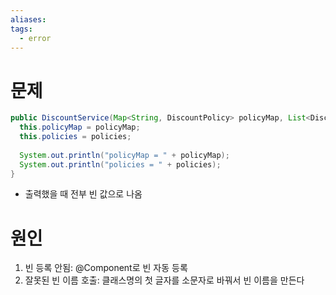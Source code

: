 ```yaml
---
aliases: 
tags:
  - error
---
```

# 문제
```java
public DiscountService(Map<String, DiscountPolicy> policyMap, List<DiscountPolicy> policies) {  
  this.policyMap = policyMap;  
  this.policies = policies;  
  
  System.out.println("policyMap = " + policyMap);  
  System.out.println("policies = " + policies);  
}
```
- 출력했을 때 전부 빈 값으로 나옴

# 원인
1. 빈 등록 안됨: @Component로 빈 자동 등록
2. 잘못된 빈 이름 호출: 클래스명의 첫 글자를 소문자로 바꿔서 빈 이름을 만든다